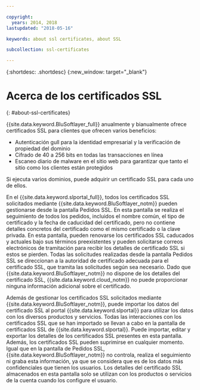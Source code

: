 ```yaml
---

copyright:
  years: 2014, 2018
lastupdated: "2018-05-16"

keywords: about ssl certificates, about SSL

subcollection: ssl-certificates

---
```


{:shortdesc: .shortdesc}
{:new_window: target="_blank"}

# Acerca de los certificados SSL
{: #about-ssl-certificates}

{{site.data.keyword.BluSoftlayer_full}} anualmente y bianualmente ofrece certificados SSL para clientes que ofrecen varios beneficios:

* Autenticación gull para la identidad empresarial y la verificación de propiedad del dominio
* Cifrado de 40 a 256 bits en todas las transacciones en línea
* Escaneo diario de malware en el sitio web para garantizar que tanto el sitio como los clientes están protegidos

Si ejecuta varios dominios, puede adquirir un certificado SSL para cada uno de ellos.

En el {{site.data.keyword.slportal_full}}, todos los certificados SSL solicitados mediante {{site.data.keyword.BluSoftlayer_notm}} pueden gestionarse desde la pantalla Pedidos SSL. En esta pantalla se realiza el seguimiento de todos los pedidos, incluidos el nombre común, el tipo de certificado y la fecha de caducidad del certificado, pero no contiene detalles concretos del certificado como el mismo certificado o la clave privada. En esta pantalla, pueden renovarse los certificados SSL caducados y actuales bajo sus términos preexistentes y pueden solicitarse correos electrónicos de tramitación para recibir los detalles de certificado SSL si estos se pierden. Todas las solicitudes realizadas desde la pantalla Pedidos SSL se direccionan a la autoridad de certificado adecuada para el certificado SSL, que tramita las solicitudes según sea necesario. Dado que {{site.data.keyword.BluSoftlayer_notm}} no dispone de los detalles del certificado SSL, {{site.data.keyword.cloud_notm}} no puede proporcionar ninguna información adicional sobre el certificado.

Además de gestionar los certificados SSL solicitados mediante {{site.data.keyword.BluSoftlayer_notm}}, puede importar los datos del certificado SSL al portal {{site.data.keyword.slportal}} para utilizar los datos con los diversos productos y servicios. Todas las interacciones con los certificados SSL que se han importado se llevan a cabo en la pantalla de certificados SSL de {{site.data.keyword.slportal}}. Puede importar, editar y exportar los detalles de los certificados SSL presentes en esta pantalla. Además, los certificados SSL pueden suprimirse en cualquier momento. Igual que en la pantalla de Pedidos SSL, {{site.data.keyword.BluSoftlayer_notm}} no controla, realiza el seguimiento ni graba esta información, ya que se considera que es de los datos más confidenciales que tienen los usuarios. Los detalles del certificado SSL almacenados en esta pantalla solo se utilizan con los productos o servicios de la cuenta cuando los configure el usuario.
